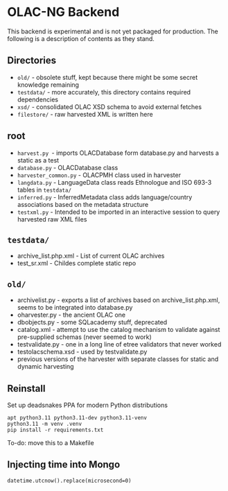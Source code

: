 # OLAC-NG Backend

This backend is experimental and is not yet packaged for production. The following is a description of contents as they stand.

## Directories

- `old/` - obsolete stuff, kept because there might be some secret knowledge remaining
- `testdata/` - more accurately, this directory contains required dependencies
- `xsd/` - consolidated OLAC XSD schema to avoid external fetches
- `filestore/` - raw harvested XML is written here

## root

- `harvest.py `- imports OLACDatabase form database.py and harvests a static as a test
- `database.py` - OLACDatabase class
- `harvester_common.py` - OLACPMH class used in harvester
- `langdata.py` - LanguageData class reads Ethnologue and ISO 693-3 tables in `testdata/`
- `inferred.py` - InferredMetadata class adds language/country associations based on the metadata structure
- `testxml.py` - Intended to be imported in an interactive session to query harvested raw XML files

## `testdata/`

- archive_list.php.xml - List of current OLAC archives
- test_sr.xml - Childes complete static repo

## `old/` 

- archivelist.py - exports a list of archives based on archive_list.php.xml, seems to be integrated into database.py
- oharvester.py - the ancient OLAC one
- dbobjects.py - some SQLacademy stuff, deprecated
- catalog.xml - attempt to use the catalog mechanism to validate against pre-supplied schemas (never seemed to work) 
- testvalidate.py - one in a long line of etree validators that never worked
- testolacschema.xsd - used by testvalidate.py
- previous versions of the harvester with separate classes for static and dynamic harvesting

## Reinstall

Set up deadsnakes PPA for modern Python distributions

```
apt python3.11 python3.11-dev python3.11-venv
python3.11 -m venv .venv
pip install -r requirements.txt
```

To-do: move this to a Makefile

## Injecting time into Mongo

`datetime.utcnow().replace(microsecond=0)`
